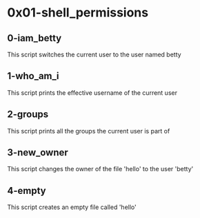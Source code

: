 # 0x01-shell_permissions
## 0-iam_betty
This script switches the current user to the user named betty
## 1-who_am_i
This script prints the effective username of the current user
## 2-groups
This script prints all the groups the current user is part of
## 3-new_owner
This script changes the owner of the file 'hello' to the user 'betty'
## 4-empty
This script creates an empty file called 'hello'
